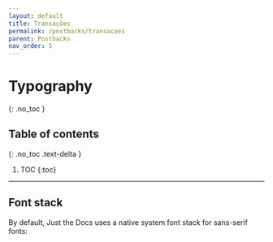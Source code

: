 ```yaml
---
layout: default
title: Transações
permalink: /postbacks/transacoes
parent: Postbacks
nav_order: 5
---
```


# Typography
{: .no_toc }

## Table of contents
{: .no_toc .text-delta }

1. TOC
{:toc}

---

## Font stack

By default, Just the Docs uses a native system font stack for sans-serif fonts:
